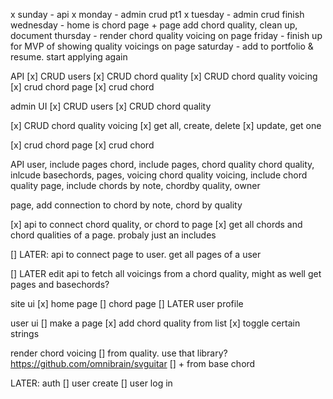 x sunday - api
x monday - admin crud pt1
x tuesday - admin crud finish
wednesday - home is chord page + page add chord quality, clean up, document
thursday - render chord quality voicing on page
friday - finish up for MVP of showing quality voicings on page
saturday - add to portfolio & resume. start applying again

API
[x] CRUD users
[x] CRUD chord quality
[x] CRUD chord quality voicing
[x] crud chord page
[x] crud chord

admin UI
[x] CRUD users
[x] CRUD chord quality

[x] CRUD chord quality voicing
[x] get all, create, delete
[x] update, get one

[x] crud chord page
[x] crud chord

API
user, include pages
chord, include pages, chord quality
chord quality, inlcude basechords, pages, voicing
chord quality voicing, include chord quality
page, include chords by note, chordby quality, owner

page, add connection to chord by note, chord by quality

[x] api to connect chord quality, or chord to page
[x] get all chords and chord qualities of a page. probaly just an includes

[] LATER: api to connect page to user. get all pages of a user

[] LATER edit api to fetch all voicings from a chord quality, might as well get pages and basechords?

site ui
[x] home page
[] chord page
[] LATER user profile

user ui
[] make a page
[x] add chord quality from list
[x] toggle certain strings

render chord voicing
[] from quality. use that library?
https://github.com/omnibrain/svguitar
[] + from base chord

LATER: auth
[] user create
[] user log in

